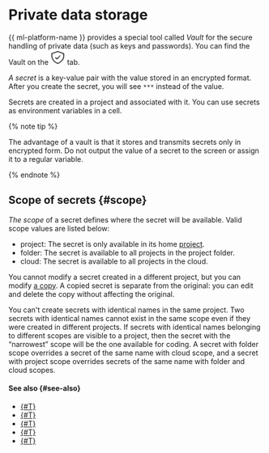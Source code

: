 # Private data storage

{{ ml-platform-name }} provides a special tool called _Vault_ for the secure handling of private data (such as keys and passwords). You can find the Vault on the ![Secrets](../../_assets/datasphere/jupyterlab/secret.svg) tab.

_A secret_ is a key-value pair with the value stored in an encrypted format. After you create the secret, you will see `***` instead of the value.

Secrets are created in a project and associated with it. You can use secrets as environment variables in a cell.

{% note tip %}

The advantage of a vault is that it stores and transmits secrets only in encrypted form. Do not output the value of a secret to the screen or assign it to a regular variable.

{% endnote %}

## Scope of secrets {#scope}

_The scope_ of a secret defines where the secret will be available. Valid scope values are listed below:

* project: The secret is only available in its home [project](project.md).
* folder: The secret is available to all projects in the project folder.
* cloud: The secret is available to all projects in the cloud.

You cannot modify a secret created in a different project, but you can modify [a copy](../operations/data/secret-copy.md). A copied secret is separate from the original: you can edit and delete the copy without affecting the original.

You can't create secrets with identical names in the same project. Two secrets with identical names cannot exist in the same scope even if they were created in different projects. If secrets with identical names belonging to different scopes are visible to a project, then the secret with the <q>narrowest</q> scope will be the one available for coding. A secret with folder scope overrides a secret of the same name with cloud scope, and a secret with project scope overrides secrets of the same name with folder and cloud scopes.

#### See also {#see-also}

* [{#T}](../operations/data/secret-create.md)
* [{#T}](../operations/data/secret-call.md)
* [{#T}](../operations/data/secret-copy.md)
* [{#T}](../operations/data/secret-change.md)
* [{#T}](../operations/data/secret-delete.md)
